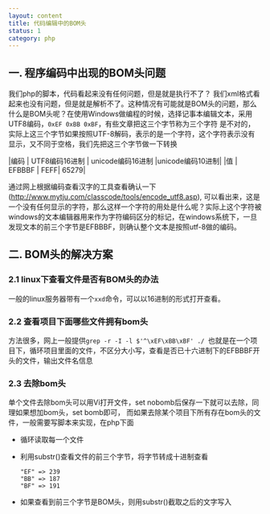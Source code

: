 ```yaml
---
layout: content
title: 代码编辑中的BOM头
status: 1
category: php
---
```


## 一. 程序编码中出现的BOM头问题
我们php的脚本，代码看起来没有任何问题，但是就是执行不了？ 我们xml格式看起来也没有问题，但是就是解析不了。这种情况有可能就是BOM头的问题，那么什么是BOM头呢？在使用Windows做编程的时候，选择记事本编辑文本，采用UTF8编码，`0xEF 0xBB 0xBF`，有些文章把这三个字节称为三个字符 是不对的，实际上这三个字节如果按照UTF-8解码，表示的是一个字符，这个字符表示没有显示，又不同于空格，我们先把这三个字节做一下转换

|编码	| UTF8编码16进制	| unicode编码16进制	|unicode编码10进制|
|值	| EFBBBF	| FEFF|	65279|


通过网上根据编码查看汉字的工具查看确认一下(http://www.mytju.com/classcode/tools/encode_utf8.asp), 可以看出来，这是一个没有任何显示的字符，那么这样一个字符的用处是什么呢？实际上这个字符被windows的文本编辑器用来作为字符编码区分的标记，在windows系统下，一旦发现文本的前三个字节是EFBBBF，则确认整个文本是按照utf-8做的编码。


## 二. BOM头的解决方案
### 2.1 linux下查看文件是否有BOM头的办法
一般的linux服务器带有一个`xxd`命令，可以以16进制的形式打开查看。

### 2.2 查看项目下面哪些文件拥有bom头
方法很多，网上一般提供`grep -r -I -l $'^\xEF\xBB\xBF' ./ `也就是在一个项目下，循环项目里面的文件，不区分大小写，查看是否已十六进制下的EFBBBF开头的文件，输出文件名信息

### 2.3 去除bom头
单个文件去除bom头可以用Vi打开文件，set nobomb后保存一下就可以去除，同理如果想加bom头，set bomb即可， 而如果去除某个项目下所有存在bom头的文件，一般需要写脚本来实现，在php下面
- 循环读取每一个文件
- 利用substr()查看文件的前三个字节，将字节转成十进制查看
      
      "EF" => 239
      "BB" => 187
      "BF" => 191

- 如果查看到前三个字节是BOM头，则用substr()截取之后的文字写入




